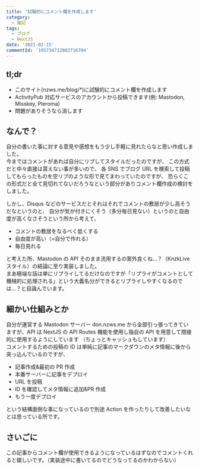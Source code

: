 ```yaml
---
title: '試験的にコメント欄を作成します'
category:
  - 雑記
tags:
  - ブログ
  - NextJS
date: '2021-02-15'
commentId: '105734732902716704'
---
```


## tl;dr

- このサイト(nzws.me/blog/\*)に試験的にコメント欄を作成します
- ActivityPub 対応サービスのアカウントから投稿できます(例: Mastodon, Misskey, Pleroma)
- 問題がありそうなら消します

## なんで？

自分の書いた事に対する意見や感想をもう少し手軽に見れたらなと思い作成しました。  
今まではコメントがあれば自分にリプしてスタイルだったのですが、
この方式だと中々直接は貰えない事が多いので、
各 SNS でブログ URL を検索して投稿してもらったものを空リプのような形で見てまわっていたのですが、
恐らくこの形式だと全て見切れてないだろうなという部分がありコメント欄作成の検討をしました。

しかし、Disqus などのサービスだとそれはそれでコメントの敷居が少し高そうだなというのと、
自分が気が付きにくそう（多分毎日見ない）というのと自由度が高くなさそうという所から考えて、

- コメントの敷居をなるべく低くする
- 自由度が高い（=自分で作れる）
- 毎日見れる

と考えた所、Mastodon の API そのまま流用するの案外良くね...？（KnzkLive スタイル）の結論に至り実装しました。  
まあ極端な話は単にリプライしてるだけなのですが「リプライがコメントとして機械的に処理される」という大義名分ができるとリプライしやすくなるのでは...？と目論んでいます。

## 細かい仕組みとか

自分が運営する Mastodon サーバー don.nzws.me から全部引っ張ってきていますが、API は NextJS の API Routes 機能を使用し独自の API を用意して間接的に使用するようにしています
（ちょっとキャッシュもしています）  
コメントするための投稿の ID は単純に記事のマークダウンのメタ情報に後から突っ込んでいるのですが、

- 記事作成&最初の PR 作成
- 本番サーバーに記事をデプロイ
- URL を投稿
- ID を確認してメタ情報に追加&PR 作成
- もう一度デプロイ

という結構面倒な事になっているので別途 Action を作ったりして改善したいなとは思っている所です。

## さいごに

この記事からコメント欄が使用できるようになっているはずなのでコメントくれると嬉しいです。（実装途中に書いてるのでどうなってるのかわからない）
